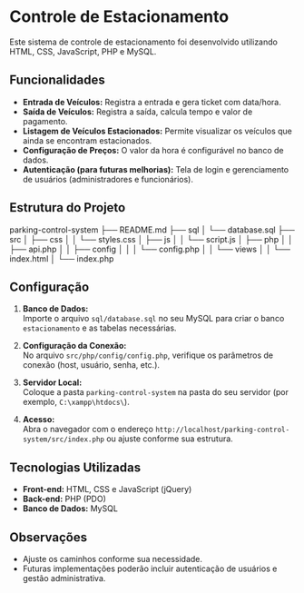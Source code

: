 # Controle de Estacionamento

Este sistema de controle de estacionamento foi desenvolvido utilizando HTML, CSS, JavaScript, PHP e MySQL.

## Funcionalidades

- **Entrada de Veículos:** Registra a entrada e gera ticket com data/hora.
- **Saída de Veículos:** Registra a saída, calcula tempo e valor de pagamento.
- **Listagem de Veículos Estacionados:** Permite visualizar os veículos que ainda se encontram estacionados.
- **Configuração de Preços:** O valor da hora é configurável no banco de dados.
- **Autenticação (para futuras melhorias):** Tela de login e gerenciamento de usuários (administradores e funcionários).

## Estrutura do Projeto

parking-control-system
├── README.md
├── sql
│   └── database.sql
├── src
│   ├── css
│   │   └── styles.css
│   ├── js
│   │   └── script.js
│   ├── php
│   │   ├── api.php
│   │   ├── config
│   │   │   └── config.php
│   │   └── views
│   │       └── index.html
│   └── index.php

## Configuração

1. **Banco de Dados:**  
   Importe o arquivo `sql/database.sql` no seu MySQL para criar o banco `estacionamento` e as tabelas necessárias.

2. **Configuração da Conexão:**  
   No arquivo `src/php/config/config.php`, verifique os parâmetros de conexão (host, usuário, senha, etc.).

3. **Servidor Local:**  
   Coloque a pasta `parking-control-system` na pasta do seu servidor (por exemplo, `C:\xampp\htdocs\`).

4. **Acesso:**  
   Abra o navegador com o endereço `http://localhost/parking-control-system/src/index.php` ou ajuste conforme sua estrutura.

## Tecnologias Utilizadas

- **Front-end:** HTML, CSS e JavaScript (jQuery)
- **Back-end:** PHP (PDO)
- **Banco de Dados:** MySQL

## Observações

- Ajuste os caminhos conforme sua necessidade.
- Futuras implementações poderão incluir autenticação de usuários e gestão administrativa.
